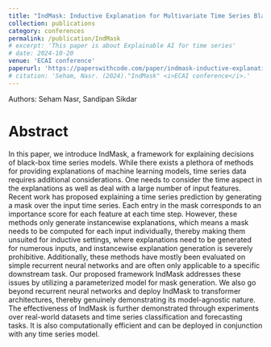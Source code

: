 ```yaml
---
title: "IndMask: Inductive Explanation for Multivariate Time Series Black-box Models"
collection: publications
category: conferences
permalink: /publication/IndMask
# excerpt: 'This paper is about Explainable AI for time series'
# date: 2024-10-20
venue: 'ECAI conference'
paperurl: 'https://paperswithcode.com/paper/indmask-inductive-explanation-for'
# citation: 'Seham, Nasr. (2024)."IndMask" <i>ECAI conference</i>.'
---
```

Authors: Seham Nasr, Sandipan Sikdar

# Abstract
In this paper, we introduce IndMask, a framework for explaining decisions of black-box time series models. While there exists a plethora of methods for providing explanations of machine learning models, time series data requires additional considerations. One needs to consider the time aspect in the explanations as well as deal with a large number of input features. Recent work has proposed explaining a time series prediction by generating a mask over the input time series. Each entry in the mask corresponds to an importance score for each feature at each time step. However, these methods only generate instancewise explanations, which means a mask needs to be computed for each input individually, thereby making them unsuited for inductive settings, where explanations need to be generated for numerous inputs, and instancewise explanation generation is severely prohibitive. Additionally, these methods have mostly been evaluated on simple recurrent neural networks and are often only applicable to a specific downstream task. Our proposed framework IndMask addresses these issues by utilizing a parameterized model for mask generation. We also go beyond recurrent neural networks and deploy IndMask to transformer architectures, thereby genuinely demonstrating its model-agnostic nature. The effectiveness of IndMask is further demonstrated through experiments over real-world datasets and time series classification and forecasting tasks. It is also computationally efficient and can be deployed in conjunction with any time series model.
